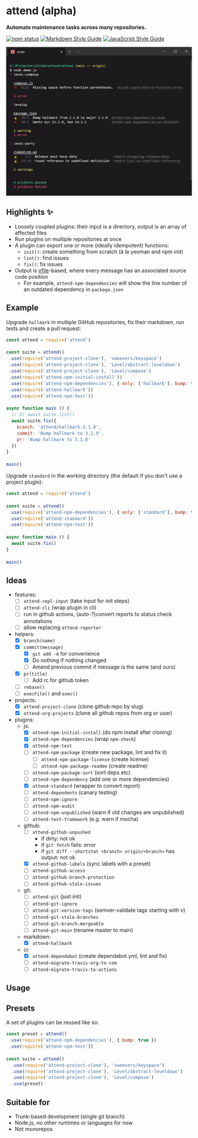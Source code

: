 # attend (alpha)

**Automate maintenance tasks across many repositories.**

[![npm status](http://img.shields.io/npm/v/attend.svg)](https://www.npmjs.org/package/attend)
[![Markdown Style Guide](https://img.shields.io/badge/md_style-hallmark-brightgreen.svg)](https://www.npmjs.org/package/hallmark)
[![JavaScript Style Guide](https://img.shields.io/badge/code_style-standard-brightgreen.svg)](https://standardjs.com)

![screenshot](screenshot.png)

## Highlights :sparkles:

- Loosely coupled plugins: their input is a directory, output is an array of affected files
- Run plugins on multiple repositories at once
- A plugin can export one or more (ideally idempotent) functions:
  - `init()`: create something from scratch (à la yeoman and npm init)
  - `lint()`: find issues
  - `fix()`: fix issues
- Output is [vfile](https://github.com/vfile/vfile)-based, where every message has an associated source code position
  - For example, `attend-npm-dependencies` will show the line number of an outdated dependency in `package.json`

## Example

Upgrade `hallmark` in multiple GitHub repositories, fix their markdown, run tests and create a pull request:

```js
const attend = require('attend')

const suite = attend()
 .use(require('attend-project-clone'), 'vweevers/keyspace')
 .use(require('attend-project-clone'), 'Level/abstract-leveldown')
 .use(require('attend-project-clone'), 'Level/compose')
 .use(require('attend-npm-initial-install'))
 .use(require('attend-npm-dependencies'), { only: ['hallmark'], bump: true })
 .use(require('attend-hallmark'))
 .use(require('attend-npm-test'))

async function main () {
  // Or await suite.lint()
  await suite.fix({
    branch: 'attend/hallmark-3.1.0',
    commit: 'Bump hallmark to 3.1.0',
    pr: 'Bump hallmark to 3.1.0'
  })
}

main()
```

Upgrade `standard` in the working directory (the default if you don't use a project plugin):

```js
const attend = require('attend')

const suite = attend()
 .use(require('attend-npm-dependencies'), { only: ['standard'], bump: true })
 .use(require('attend-standard'))
 .use(require('attend-npm-test'))

async function main () {
  await suite.fix()
}

main()
```

## Ideas

- features:
  - [ ] `attend-repl-input` (take input for init steps)
  - [ ] `attend-cli` (wrap plugin in cli)
  - [ ] run in github actions, (auto-?)convert reports to status check annotations
  - [ ] allow replacing `attend-reporter`
- helpers:
  - [x] `branch(name)`
  - [x] `commit(message)`
    - [x] `git add -A` for convenience
    - [x] Do nothing if nothing changed
    - [ ] Amend previous commit if message is the same (and ours)
  - [x] `pr(title)`
    - [ ] Add rc for github token
  - [ ] `rebase()`
  - [ ] `execFile()` and `exec()`
- projects:
  - [x] `attend-project-clone` (clone github repo by slug)
  - [x] `attend-org-projects` (clone all github repos from org or user)
- plugins:
  - js:
    - [x] `attend-npm-initial-install` (do npm install after cloning)
    - [x] `attend-npm-dependencies` (wrap `npm-check`)
    - [x] `attend-npm-test`
    - [ ] `attend-npm-package` (create new package, lint and fix it)
      - [ ] `attend-npm-package-license` (create license)
      - [ ] `attend-npm-package-readme` (create readme)
    - [ ] `attend-npm-package-sort` (sort deps etc)
    - [ ] `attend-npm-dependency` (add one or more dependencies)
    - [x] `attend-standard` (wrapper to convert report)
    - [ ] `attend-dependents` (canary testing)
    - [ ] `attend-npm-ignore`
    - [ ] `attend-npm-audit`
    - [ ] `attend-npm-unpublished` (warn if old changes are unpublished)
    - [ ] `attend-test-framework` (e.g. warn if mocha)
  - github:
    - [ ] `attend-github-unpushed`
      - if dirty: not ok
      - if `git fetch` fails: error
      - if `git diff --shortstat <branch> origin/<branch>` has output: not ok
    - [x] `attend-github-labels` (sync labels with a preset)
    - [ ] `attend-github-access`
    - [ ] `attend-github-branch-protection`
    - [ ] `attend-github-stale-issues`
  - git:
    - [ ] `attend-git` (just init)
    - [ ] `attend-git-ignore`
    - [ ] `attend-git-version-tags` (semver-validate tags starting with v)
    - [ ] `attend-git-stale-branches`
    - [ ] `attend-git-branch-mergeable`
    - [ ] `attend-git-main` (rename master to main)
  - markdown:
    - [x] `attend-hallmark`
  - ci:
    - [x] `attend-dependabot` (create dependabot.yml, lint and fix)
    - [ ] `attend-migrate-travis-org-to-com`
    - [ ] `attend-migrate-travis-to-actions`

## Usage

## Presets

A set of plugins can be reused like so:

```js
const preset = attend()
 .use(require('attend-npm-dependencies'), { bump: true })
 .use(require('attend-npm-test'))

const suite = attend()
  .use(require('attend-project-clone'), 'vweevers/keyspace')
  .use(require('attend-project-clone'), 'Level/abstract-leveldown')
  .use(require('attend-project-clone'), 'Level/compose')
  .use(preset)
```

## Suitable for

- Trunk-based development (single git branch)
- Node.js, no other runtimes or languages for now
- Not monorepos
